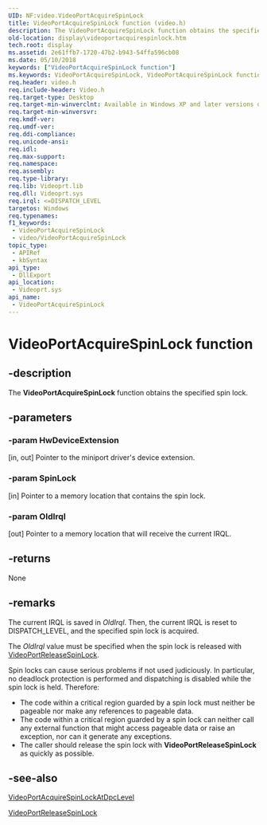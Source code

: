```yaml
---
UID: NF:video.VideoPortAcquireSpinLock
title: VideoPortAcquireSpinLock function (video.h)
description: The VideoPortAcquireSpinLock function obtains the specified spin lock.
old-location: display\videoportacquirespinlock.htm
tech.root: display
ms.assetid: 2e61ffb7-1720-47b2-b943-54ffa596cb08
ms.date: 05/10/2018
keywords: ["VideoPortAcquireSpinLock function"]
ms.keywords: VideoPortAcquireSpinLock, VideoPortAcquireSpinLock function [Display Devices], VideoPort_Functions_c25b68ac-032b-4b1c-bb15-93957f2e345c.xml, display.videoportacquirespinlock, video/VideoPortAcquireSpinLock
req.header: video.h
req.include-header: Video.h
req.target-type: Desktop
req.target-min-winverclnt: Available in Windows XP and later versions of the Windows operating systems.
req.target-min-winversvr: 
req.kmdf-ver: 
req.umdf-ver: 
req.ddi-compliance: 
req.unicode-ansi: 
req.idl: 
req.max-support: 
req.namespace: 
req.assembly: 
req.type-library: 
req.lib: Videoprt.lib
req.dll: Videoprt.sys
req.irql: <=DISPATCH_LEVEL
targetos: Windows
req.typenames: 
f1_keywords:
 - VideoPortAcquireSpinLock
 - video/VideoPortAcquireSpinLock
topic_type:
 - APIRef
 - kbSyntax
api_type:
 - DllExport
api_location:
 - Videoprt.sys
api_name:
 - VideoPortAcquireSpinLock
---
```


# VideoPortAcquireSpinLock function


## -description

The <b>VideoPortAcquireSpinLock</b> function obtains the specified spin lock.

## -parameters

### -param HwDeviceExtension 

[in, out]
Pointer to the miniport driver's device extension.

### -param SpinLock 

[in]
Pointer to a memory location that contains the spin lock.

### -param OldIrql 

[out]
Pointer to a memory location that will receive the current IRQL.

## -returns

None

## -remarks

The current IRQL is saved in <i>OldIrql</i>. Then, the current IRQL is reset to DISPATCH_LEVEL, and the specified spin lock is acquired.

The <i>OldIrql</i> value must be specified when the spin lock is released with <a href="https://msdn.microsoft.com/library/windows/hardware/ff570357">VideoPortReleaseSpinLock</a>.

Spin locks can cause serious problems if not used judiciously. In particular, no deadlock protection is performed and dispatching is disabled while the spin lock is held. Therefore: 

<ul>
<li>
The code within a critical region guarded by a spin lock must neither be pageable nor make any references to pageable data. 

</li>
<li>
The code within a critical region guarded by a spin lock can neither call any external function that might access pageable data or raise an exception, nor can it generate any exceptions. 

</li>
<li>
The caller should release the spin lock with <b>VideoPortReleaseSpinLock</b> as quickly as possible. 

</li>
</ul>

## -see-also

<a href="https://msdn.microsoft.com/library/windows/hardware/ff570176">VideoPortAcquireSpinLockAtDpcLevel</a>



<a href="https://msdn.microsoft.com/library/windows/hardware/ff570357">VideoPortReleaseSpinLock</a>

